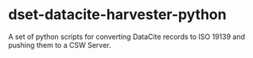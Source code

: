 # dset-datacite-harvester-python
A set of python scripts for converting DataCite records to ISO 19139 and pushing them to a CSW Server.
